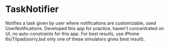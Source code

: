 # TaskNotifier
Notifies a task given by user where notifications are customizable, used UserNotifications.
 Developed this app for practice, haven't concentrated on UI, no auto-constraints for this app. For best results, use iPhone 6s/7/ipad(sorry,but only one of these simulators gives best result).
